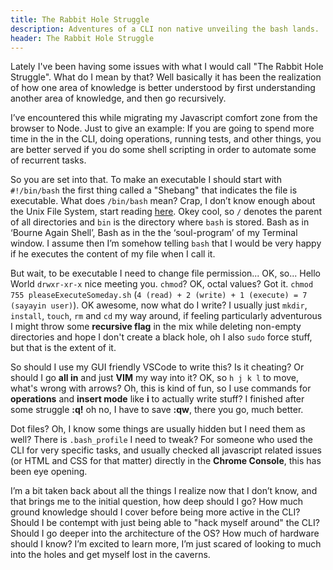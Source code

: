 ```yaml
---
title: The Rabbit Hole Struggle
description: Adventures of a CLI non native unveiling the bash lands.
header: The Rabbit Hole Struggle
---
```


Lately I've been having some issues with what I would call "The Rabbit Hole Struggle". What do I mean by that? Well basically it has been the realization of how one area of knowledge is better understood by first understanding another area of knowledge, and then go recursively. 


I’ve encountered this while migrating my Javascript comfort zone from the browser to Node. Just to give an example: If you are going to spend more time in the in the CLI, doing operations, running tests, and other things, you are better served if you do some shell scripting in order to automate some of recurrent tasks.


So you are set into that. To make an executable I should start with `#!/bin/bash` the first thing called a "Shebang" that indicates the file is executable. What does `/bin/bash` mean? Crap, I don’t know enough about the Unix File System, start reading [here](http://homepages.uc.edu/~thomam/Intro_Unix_Text/TOC.html). Okey cool, so `/` denotes the parent of all directories and `bin` is the directory where `bash` is stored. Bash as in ‘Bourne Again Shell’, Bash as in the the ‘soul-program’ of my Terminal window. I assume then I’m somehow telling `bash` that I would be very happy if he executes the content of my file when I call it.


But wait, to be executable I need to change file permission... OK, so... Hello World `drwxr-xr-x` nice meeting you. `chmod`? OK, octal values? Got it. `chmod 755 pleaseExecuteSomeday.sh` (`4 (read) + 2 (write) + 1 (execute) = 7 (sayayin user)`). OK awesome, now what do I write? I usually just `mkdir`, `install`, `touch`, `rm` and `cd` my way around, if feeling particularly adventurous I might throw some **recursive flag** in the mix while deleting non-empty directories and hope I don't create a black hole, oh I also `sudo` force stuff, but that is the extent of it.


So should I use my GUI friendly VSCode to write this? Is it cheating? Or should I go **all in** and just **VIM** my way into it? OK, so `h j k l` to move, what's wrong with arrows? Oh, this is kind of fun, so I use commands for **operations** and **insert mode** like **i** to actually write stuff? I finished after some struggle **:q!** oh no, I have to save **:qw**, there you go, much better.


Dot files? Oh, I know some things are usually hidden but I need them as well? There is `.bash_profile` I need to tweak? For someone who used the CLI for very specific tasks, and usually checked all javascript related issues (or HTML and CSS for that matter) directly in the **Chrome Console**, this has been eye opening.


I’m a bit taken back about all the things I realize now that I don’t know, and that brings me to the initial question, how deep should I go? How much ground knowledge should I cover before being more active in the CLI? Should I be contempt with just being able to "hack myself around" the CLI? Should I go deeper into the architecture of the OS? How much of hardware should I know? I’m excited to learn more, I’m just scared of looking to much into the holes and get myself lost in the caverns.
